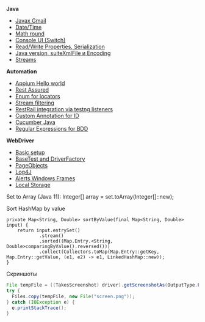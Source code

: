 **Java**
* [Javax Gmail](https://github.com/borzykin/wiki/wiki/Javax-Mail-simple-guide)
* [Date/Time](https://github.com/borzykin/wiki/wiki/Date-Time)
* [Math round](https://github.com/borzykin/wiki/wiki/Math-Roundings)
* [Console UI (Switch)](https://github.com/borzykin/wiki/wiki/Console-UI-(Switch))
* [Read/Write Properties, Serialization](https://github.com/borzykin/wiki/wiki/Read-Write-properties,-Serialization)
* [Java version, suiteXmlFile и Encoding](https://github.com/borzykin/wiki/wiki/Java-version,-suiteXmlFile-%D0%B8-Encoding)
* [Streams](https://github.com/borzykin/wiki/wiki/Streams)

**Automation**  
* [Appium Hello world](https://github.com/borzykin/wiki/wiki/Appium-%22Hello-world%22)
* [Rest Assured](https://github.com/borzykin/wiki/wiki/Rest-Assured-(Draft))
* [Enum for locators](https://github.com/borzykin/wiki/wiki/Enum-for-locators)
* [Stream filtering](https://github.com/borzykin/wiki/wiki/Filter-WebElemets-with-stream)
* [RestRail integration via testng listeners](https://github.com/borzykin/wiki/wiki/RestRail-integration-via-testng-listeners)
* [Custom Annotation for ID](https://github.com/borzykin/wiki/wiki/Custom-Annotation-to-pass-ID)
* [Cucumber Java](https://github.com/borzykin/wiki/wiki/Cucumber-Java-quick-guide)
* [Regular Expressions for BDD](https://github.com/borzykin/wiki/wiki/Regular-Expressions-for-BDD)

**WebDriver**  
* [Basic setup](https://github.com/borzykin/wiki/wiki/Selenium-Basic-Setup)
* [BaseTest and DriverFactory](https://github.com/borzykin/wiki/wiki/BaseTest-and-DriverFactory)
* [PageObjects](https://github.com/borzykin/wiki/wiki/PageObjects)
* [Log4J](https://github.com/borzykin/wiki/wiki/Log4j)
* [Alerts Windows Frames](https://github.com/borzykin/wiki/wiki/Alerts---Windows---Frames)
* [Local Storage](https://github.com/borzykin/wiki/wiki/Local-Storage)

Set to Array (Java 11):
Integer[] array = set.toArray(Integer[]::new);

Sort HashMap by value

    private Map<String, Double> sortByValue(final Map<String, Double> input) {
        return input.entrySet()
                .stream()
                .sorted((Map.Entry.<String, Double>comparingByValue().reversed()))
                .collect(Collectors.toMap(Map.Entry::getKey, Map.Entry::getValue, (e1, e2) -> e1, LinkedHashMap::new));
    }

Скриншоты
```Java
File tempFile = ((TakesScreenshot) driver).getScreenshotAs(OutputType.FILE);
try {
  Files.copy(tempFile, new File("screen.png"));
} catch (IOException e) {
  e.printStackTrace();
}
```
